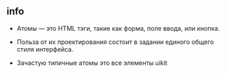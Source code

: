 ## info

 - Атомы — это HTML тэги, такие как форма, поле ввода, или кнопка.
 
 - Польза от их проектирования состоит в задании единого общего стиля интерфейса.

 - Зачастую типичные атомы это все элементы uikit
